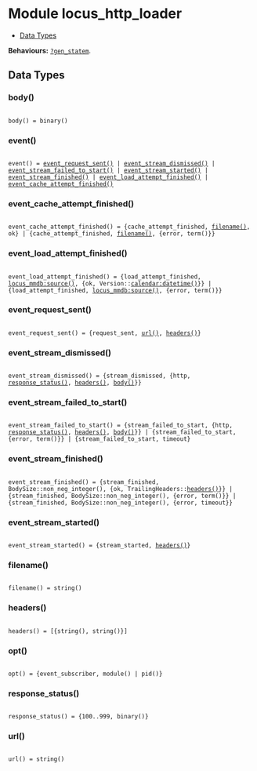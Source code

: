 

# Module locus_http_loader #
* [Data Types](#types)

__Behaviours:__ [`?gen_statem`](%3fgen_statem.md).

<a name="types"></a>

## Data Types ##




### <a name="type-body">body()</a> ###


<pre><code>
body() = binary()
</code></pre>




### <a name="type-event">event()</a> ###


<pre><code>
event() = <a href="#type-event_request_sent">event_request_sent()</a> | <a href="#type-event_stream_dismissed">event_stream_dismissed()</a> | <a href="#type-event_stream_failed_to_start">event_stream_failed_to_start()</a> | <a href="#type-event_stream_started">event_stream_started()</a> | <a href="#type-event_stream_finished">event_stream_finished()</a> | <a href="#type-event_load_attempt_finished">event_load_attempt_finished()</a> | <a href="#type-event_cache_attempt_finished">event_cache_attempt_finished()</a>
</code></pre>




### <a name="type-event_cache_attempt_finished">event_cache_attempt_finished()</a> ###


<pre><code>
event_cache_attempt_finished() = {cache_attempt_finished, <a href="#type-filename">filename()</a>, ok} | {cache_attempt_finished, <a href="#type-filename">filename()</a>, {error, term()}}
</code></pre>




### <a name="type-event_load_attempt_finished">event_load_attempt_finished()</a> ###


<pre><code>
event_load_attempt_finished() = {load_attempt_finished, <a href="locus_mmdb.md#type-source">locus_mmdb:source()</a>, {ok, Version::<a href="calendar.md#type-datetime">calendar:datetime()</a>}} | {load_attempt_finished, <a href="locus_mmdb.md#type-source">locus_mmdb:source()</a>, {error, term()}}
</code></pre>




### <a name="type-event_request_sent">event_request_sent()</a> ###


<pre><code>
event_request_sent() = {request_sent, <a href="#type-url">url()</a>, <a href="#type-headers">headers()</a>}
</code></pre>




### <a name="type-event_stream_dismissed">event_stream_dismissed()</a> ###


<pre><code>
event_stream_dismissed() = {stream_dismissed, {http, <a href="#type-response_status">response_status()</a>, <a href="#type-headers">headers()</a>, <a href="#type-body">body()</a>}}
</code></pre>




### <a name="type-event_stream_failed_to_start">event_stream_failed_to_start()</a> ###


<pre><code>
event_stream_failed_to_start() = {stream_failed_to_start, {http, <a href="#type-response_status">response_status()</a>, <a href="#type-headers">headers()</a>, <a href="#type-body">body()</a>}} | {stream_failed_to_start, {error, term()}} | {stream_failed_to_start, timeout}
</code></pre>




### <a name="type-event_stream_finished">event_stream_finished()</a> ###


<pre><code>
event_stream_finished() = {stream_finished, BodySize::non_neg_integer(), {ok, TrailingHeaders::<a href="#type-headers">headers()</a>}} | {stream_finished, BodySize::non_neg_integer(), {error, term()}} | {stream_finished, BodySize::non_neg_integer(), {error, timeout}}
</code></pre>




### <a name="type-event_stream_started">event_stream_started()</a> ###


<pre><code>
event_stream_started() = {stream_started, <a href="#type-headers">headers()</a>}
</code></pre>




### <a name="type-filename">filename()</a> ###


<pre><code>
filename() = string()
</code></pre>




### <a name="type-headers">headers()</a> ###


<pre><code>
headers() = [{string(), string()}]
</code></pre>




### <a name="type-opt">opt()</a> ###


<pre><code>
opt() = {event_subscriber, module() | pid()}
</code></pre>




### <a name="type-response_status">response_status()</a> ###


<pre><code>
response_status() = {100..999, binary()}
</code></pre>




### <a name="type-url">url()</a> ###


<pre><code>
url() = string()
</code></pre>

